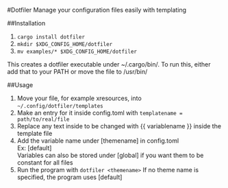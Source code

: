 #Dotfiler
Manage your configuration files easily with templating

##Installation
  1. ```cargo install dotfiler```
  2. ```mkdir $XDG_CONFIG_HOME/dotfiler```
  3. ```mv examples/* $XDG_CONFIG_HOME/dotfiler```

  This creates a dotfiler executable under ~/.cargo/bin/. To run this, either add that to your PATH or move the file to /usr/bin/

##Usage
  1. Move your file, for example xresources, into ```~/.config/dotfiler/templates```
  2. Make an entry for it inside config.toml with ```templatename = path/to/real/file```
  3. Replace any text inside to be changed with {{ variablename }} inside the template file
  4. Add the variable name under [themename] in config.toml  
      Ex: [default]  
      Variables can also be stored under [global] if you want them to be constant for all files
  5. Run the program with ```dotfiler <themename>```
    If no theme name is specified, the program uses [default]
